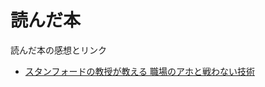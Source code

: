 # 読んだ本

読んだ本の感想とリンク

* [スタンフォードの教授が教える 職場のアホと戦わない技術](https://www.amazon.co.jp/%E3%82%B9%E3%82%BF%E3%83%B3%E3%83%95%E3%82%A9%E3%83%BC%E3%83%89%E3%81%AE%E6%95%99%E6%8E%88%E3%81%8C%E6%95%99%E3%81%88%E3%82%8B-%E8%81%B7%E5%A0%B4%E3%81%AE%E3%82%A2%E3%83%9B%E3%81%A8%E6%88%A6%E3%82%8F%E3%81%AA%E3%81%84%E6%8A%80%E8%A1%93-%E3%83%AD%E3%83%90%E3%83%BC%E3%83%88%E3%83%BBI%E3%83%BB%E3%82%B5%E3%83%83%E3%83%88%E3%83%B3/dp/4797396156)
 
